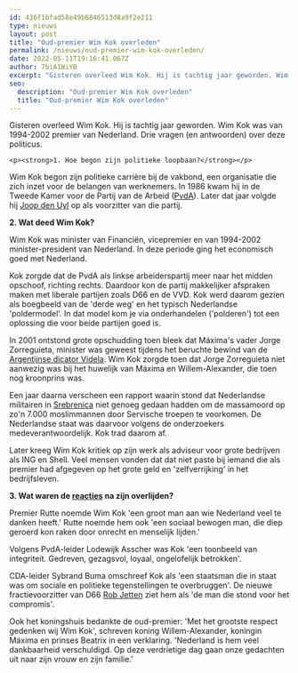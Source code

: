```yaml
---
id: 436f1bfad58e49b6846513d8a9f2e211
type: nieuws
layout: post
title: "Oud-premier Wim Kok overleden"
permalink: /nieuws/oud-premier-wim-kok-overleden/
date: 2022-05-11T19:16:41.067Z
author: 7biA1WiYB
excerpt: "Gisteren overleed Wim Kok. Hij is tachtig jaar geworden. Wim Kok was van 1994-2002 premier van Nederland. Drie vragen (en antwoorden) over deze politicus.  "
seo:
  description: "Oud-premier Wim Kok overleden"
  title: "Oud-premier Wim Kok overleden"
---
```

Gisteren overleed Wim Kok. Hij is tachtig jaar geworden. Wim Kok was van 1994-2002 premier van Nederland. Drie vragen (en antwoorden) over deze politicus.  

    <p><strong>1. Hoe begon zijn politieke loopbaan?</strong></p>
<p>Wim Kok begon zijn politieke carrière bij de vakbond, een organisatie die zich inzet voor de belangen van werknemers. In 1986 kwam hij in de Tweede Kamer voor de Partij van de Arbeid (<a href="https://7dagen.netlify.app/nieuws/een-fusie-tussen-pvda-en-groenlinks-kan-dat-zomaar" target="_blank">PvdA</a>). Later dat jaar volgde hij <a href="https://7dagen.netlify.app/zelfkiezen" target="_blank">Joop den Uyl</a> op als voorzitter van die partij. </p>
<p><strong>2. Wat deed Wim Kok?</strong></p>
<p>Wim Kok was minister van Financiën, vicepremier en van 1994-2002 minister-president van Nederland. In deze periode ging het economisch goed met Nederland.</p>
<p>Kok zorgde dat de PvdA als linkse arbeiderspartij meer naar het midden opschoof, richting rechts. Daardoor kon de partij makkelijker afspraken maken met liberale partijen zoals D66 en de VVD. Kok werd daarom gezien als boegbeeld van de 'derde weg' en het typisch Nederlandse 'poldermodel'. In dat model kom je via onderhandelen ('polderen') tot een oplossing die voor beide partijen goed is.</p>
<p>In 2001 ontstond grote opschudding toen bleek dat Máxima's vader Jorge Zorreguieta, minister was geweest tijdens het beruchte bewind van de <a href="https://7dagen.netlify.app/nieuws/wie-was-de-piloot-van-de-dodenvluchten" target="_blank">Argentijnse dicator Videla</a>. Wim Kok zorgde toen dat Jorge Zorreguieta niet aanwezig was bij het huwelijk van Máxima en Willem-Alexander, die toen nog kroonprins was.</p>
<p>Een jaar daarna verscheen een rapport waarin stond dat Nederlandse militairen in <a href="https://7dagen.netlify.app/nieuws/wat-deed-nederland-srebrenica" target="_blank">Srebrenica</a> niet genoeg gedaan hadden om de massamoord op zo'n 7.000 moslimmannen door Servische troepen te voorkomen. De Nederlandse staat was daarvoor volgens de onderzoekers medeverantwoordelijk. Kok trad daarom af.</p>
<p>Later kreeg Wim Kok kritiek op zijn werk als adviseur voor grote bedrijven als ING en Shell. Veel mensen vonden dat dat niet paste bij iemand die als premier had afgegeven op het grote geld en 'zelfverrijking' in het bedrijfsleven.</p>
<p><strong>3. Wat waren de <a href="https://www.nu.nl/binnenland/5524919/reacties-overlijden-van-wim-kok.html" target="_blank">reacties</a> na zijn overlijden?</strong></p>
<p>Premier Rutte noemde Wim Kok 'een groot man aan wie Nederland veel te danken heeft.' Rutte noemde hem ook 'een sociaal bewogen man, die diep geroerd kon raken door onrecht en menselijk lijden.'</p>
<p>Volgens PvdA-leider Lodewijk Asscher was Kok 'een toonbeeld van integriteit. Gedreven, gezagsvol, loyaal, ongelofelijk betrokken'. </p>
<p>CDA-leider Sybrand Buma omschreef Kok als 'een staatsman die in staat was om sociale en politieke tegenstellingen te overbruggen'. De nieuwe fractievoorzitter van D66 <a href="https://7dagen.netlify.app/nieuws/dit-de-nieuwe-leider-van-d66" target="_blank">Rob Jetten</a> ziet hem als 'de man die stond voor het compromis'.</p>
<p>Ook het koningshuis bedankte de oud-premier: 'Met het grootste respect gedenken wij Wim Kok', schreven koning Willem-Alexander, koningin Máxima en prinses Beatrix in een verklaring. 'Nederland is hem veel dankbaarheid verschuldigd. Op deze verdrietige dag gaan onze gedachten uit naar zijn vrouw en zijn familie.'</p>  
